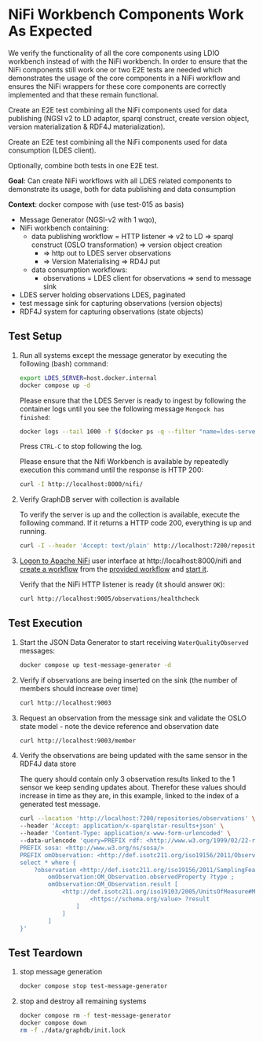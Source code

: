 # NiFi Workbench Components Work As Expected

We verify the functionality of all the core components using LDIO workbench instead of with the NiFi workbench. In order to ensure that the NiFi components still work one or two E2E tests are needed which demonstrates the usage of the core components in a NiFi workflow and ensures the NiFi wrappers for these core components are correctly implemented and that these remain functional.

Create an E2E test combining all the NiFi components used for data publishing (NGSI v2 to LD adaptor, sparql construct, create version object, version materialization & RDF4J materialization).

Create an E2E test combining all the NiFi components used for data consumption (LDES client).

Optionally, combine both tests in one E2E test.

**Goal**: Can create NiFi workflows with all LDES related components to demonstrate its usage, both for data publishing and data consumption

**Context**: docker compose with (use test-015 as basis)

* Message Generator (NGSI-v2 with 1 wqo), 
* NiFi workbench containing: 
    * data publishing workflow = HTTP listener => v2 to LD => sparql construct (OSLO transformation) => version object creation
        * => http out to LDES server observations
        * => Version Materialising => RD4J put
    * data consumption workflows:
        * observations = LDES client for observations => send to message sink
* LDES server holding observations LDES, paginated
* test message sink for capturing observations (version objects)
* RDF4J system for capturing observations (state objects)

## Test Setup
1. Run all systems except the message generator by executing the following (bash) command:
    ```bash
    export LDES_SERVER=host.docker.internal
    docker compose up -d
    ```
    Please ensure that the LDES Server is ready to ingest by following the container logs until you see the following message `Mongock has finished`:
    ```bash
    docker logs --tail 1000 -f $(docker ps -q --filter "name=ldes-server$")
    ```
    Press `CTRL-C` to stop following the log.

    Please ensure that the Nifi Workbench is available by repeatedly execution this command until the response is HTTP 200:
    ```bash
    curl -I http://localhost:8000/nifi/
    ```
2. Verify GraphDB server with collection is available

    To verify the server is up and the collection is available, execute the following command. If it returns a HTTP code 200, everything is up and running. 

    ```bash
    curl -I --header 'Accept: text/plain' http://localhost:7200/repositories/observations/size
    ```    

3. [Logon to Apache NiFi](../../_nifi-workbench/README.md#logon-to-apache-nifi) user interface at http://localhost:8000/nifi and [create a workflow](../../_nifi-workbench/README.md#create-a-workflow) from the [provided workflow](./data/NiFi_Workbench_Components.json) and [start it](../../_nifi-workbench/README.md#start-a-workflow).

    Verify that the NiFi HTTP listener is ready (it should answer `OK`):
    ```bash
    curl http://localhost:9005/observations/healthcheck
    ```

## Test Execution
1. Start the JSON Data Generator to start receiving `WaterQualityObserved` messages:
    ```bash
    docker compose up test-message-generator -d
    ```

2. Verify if observations are being inserted on the sink (the number of members should increase over time)
    ```bash
    curl http://localhost:9003
    ```

3. Request an observation from the message sink and validate the OSLO state model - note the device reference and observation date
    ```bash
    curl http://localhost:9003/member
    ```

4. Verify the observations are being updated with the same sensor in the RDF4J data store

    The query should contain only 3 observation results linked to the 1 sensor we keep sending updates about. Therefor these values should increase in time as they are, in this example, linked to the index of a generated test message.

    ```bash
    curl --location 'http://localhost:7200/repositories/observations' \
    --header 'Accept: application/x-sparqlstar-results+json' \
    --header 'Content-Type: application/x-www-form-urlencoded' \
    --data-urlencode 'query=PREFIX rdf: <http://www.w3.org/1999/02/22-rdf-syntax-ns#>
    PREFIX sosa: <http://www.w3.org/ns/sosa/>
    PREFIX omObservation: <http://def.isotc211.org/iso19156/2011/Observation#>
    select * where { 
        ?observation <http://def.isotc211.org/iso19156/2011/SamplingFeature#SF_SamplingFeatureCollection.member> [
            omObservation:OM_Observation.observedProperty ?type ;
            omObservation:OM_Observation.result [
                <http://def.isotc211.org/iso19103/2005/UnitsOfMeasure#Measure.value> [
                        <https://schema.org/value> ?result
                    ] 
                ]
            ]
    }'
    ```


## Test Teardown

1. stop message generation
    ```bash
    docker compose stop test-message-generator
    ```

2. stop and destroy all remaining systems
    ```bash
    docker compose rm -f test-message-generator
    docker compose down
    rm -f ./data/graphdb/init.lock
    ```
